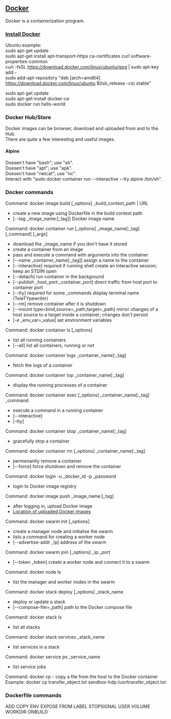 ## [Docker](https://www.docker.com/resources/what-container)

Docker is a containerization program.

### [Install Docker](https://docs.docker.com/install/)

Ubuntu example:  
sudo apt-get update  
sudo apt-get install apt-transport-https ca-certificates curl software-properties-common  
curl -fsSL https://download.docker.com/linux/ubuntu/gpg | sudo apt-key add -  
sudo add-apt-repository "deb [arch=amd64] https://download.docker.com/linux/ubuntu $(lsb_release -cs) stable"  

sudo apt-get update  
sudo apt-get install docker-ce  
sudo docker run hello-world  

### Docker Hub/Store

Docker images can be browser, download and uploaded from and to the Hub.  
There are quite a few interesting and useful images.  

#### Alpine 

Doesen't have "bash"; use "sh".  
Doesen't have "apt"; use "apk".  
Doesen't have "netcat"; use "nc".  
Interact with "sudo docker container run --interactive --tty alpine /bin/sh".  

### Docker commands

Command: docker image build [_options] _build_context_path | URL
* create a new image using Dockerfile in the build context path
* [--tag _image_name:[_tag]] Docker image name

Command: docker container run [_options] _image_name[:_tag] [_command] [_args]
* download the _image_name if you don't have it stored
* create a container from an image
* pass and execute a command with arguments into the container
* [--name _container_name[:_tag]]               assign a name to the container
* [--interactive] required if running shell     create an interactive session; keep an STDIN open
* [--detach]                                    run container in the background
* [--publish _host_port:_container_port]        direct traffic from host port to container port 
* [--tty] required for some _commands           display terminal name (TeleTYpewriter)
* [--rm]                                        remove container after it is shutdown
* [--mount type=bind,source=_path,target=_path] mirror changes of a host source to a target inside a container; changes don't persist
* [-e _env_var=_value]                          set environment variables

Command: docker container ls [_options]
* list all running containers
* [--all] list all containers, running or not

Command: docker container logs _container_name[:_tag]
* fetch the logs of a container

Command: docker container top _container_name[:_tag]
* display the running processes of a container

Command: docker container exec [_options] _container_name[:_tag] _command
* execute a command in a running container
* [--interactive]
* [-tty]

Command: docker container stop _container_name[:_tag]
* gracefully stop a container

Command: docker container rm [_options] _container_name[:_tag]
* permenantly remove a container
* [--force] force shutdown and remove the container

Command: docker login -u _docker_id -p _password
* login to Docker image registry

Command: docker image push _image_name:[_tag]
* after logging in, upload Docker image
* [Location of uploaded Docker images](https://hub.docker.com/r/_docker_id/)



Command: docker swarm init [_options]
* create a manager node and initialise the swarm
* lists a command for creating a worker node
* [--advertise-addr _ip] address of the swarm 

Command: docker swarm join [_options] _ip:_port
* [--token _token] create a worker node and connect it to a swarm

Command: docker node ls
* list the manager and worker nodes in the swarm

Command: docker stack deploy [_options] _stack_name
* deploy or update a stack
* [--compose-file=_path] path to the Docker compose file

Command: docker stack ls
* list all stacks

Command: docker stack services _stack_name
* list services in a stack

Command: docker service ps _service_name
* list service jobs

Command: docker cp - copy a file from the host to the Docker container
Example: docker cp transfer_object.txt sandbox-hdp:/usr/transfer_object.txt

### Dockerfile commands

ADD
COPY
ENV
EXPOSE
FROM
LABEL
STOPSIGNAL
USER
VOLUME
WORKDIR
ONBUILD
